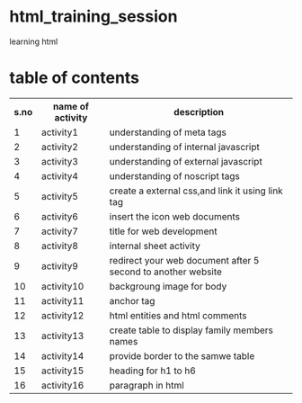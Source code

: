 # html_training_session
learning html 

# table of contents
<table>
  <tr>
    <th>s.no</th>
    <th>name of activity</th>
    <th>description</th>
  </tr>
  <tr>
    <td>1</td>
    <td>activity1</td>
    <td>understanding of meta tags</td>
   </tr>  
   <tr>
    <td>2</td>
    <td>activity2</td>
    <td>understanding of internal javascript</td>
  </tr> 
  <tr>
    <td>3</td>
    <td>activity3</td>
    <td>understanding of external javascript</td>
  </tr>
   <tr>
     <td>4</td>
    <td>activity4</td>
    <td>understanding of noscript tags</td>
  </tr>
  <tr>
    <td>5</td>
    <td>activity5</td>
    <td>create a external css,and link it using link tag</td>
  </tr>
  <tr>
    <td>6</td>
    <td>activity6</td>
    <td>insert the icon web documents</td>
  </tr> 
  <tr>
    <td>7</td>
    <td>activity7</td>
    <td>title for web development</td>
  </tr>  
  <tr>
    <td>8</td>
    <td>activity8</td>
    <td>internal sheet activity</td>
  </tr>  
  <tr>
    <td>9</td>
    <td>activity9</t>
    <td>redirect your web document after 5 second to another website</td>
  </tr>
  <tr> 
     <td>10</td>
    <td>activity10</td>
    <td>backgroung image for body</td>
  </tr>
  <tr> 
    <td>11</td>
    <td>activity11</td>
    <td>anchor tag</td>
  </tr>  
  <tr> 
    <td>12</td>
    <td>activity12</td>
    <td>html entities and html comments</td>
  </tr> 
  <tr> 
    <td>13</td>
    <td>activity13</td>
    <td> create table to display family members names </td>
  </tr> 
  <tr> 
    <td>14</td>
    <td>activity14</td>
    <td> provide border to the  samwe table </td>
  </tr> 
  <tr> 
    <td>15</td>
    <td>activity15</td>
    <td> heading for h1 to h6</td>
    </tr>
    <tr> 
    <td>16</td>
    <td>activity16</td>
    <td> paragraph in html</td>
    </tr>
 </table>
